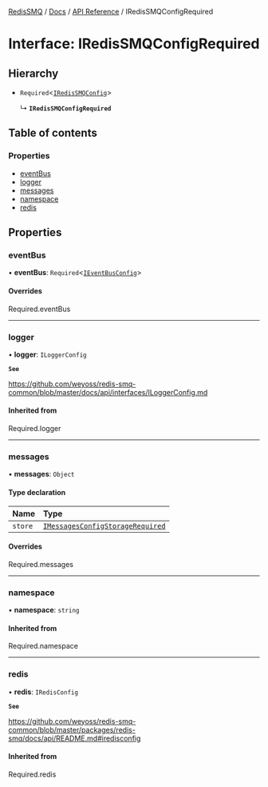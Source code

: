 [RedisSMQ](../../../README.md) / [Docs](../../README.md) / [API Reference](../README.md) / IRedisSMQConfigRequired

# Interface: IRedisSMQConfigRequired

## Hierarchy

- `Required`\<[`IRedisSMQConfig`](IRedisSMQConfig.md)\>

  ↳ **`IRedisSMQConfigRequired`**

## Table of contents

### Properties

- [eventBus](IRedisSMQConfigRequired.md#eventbus)
- [logger](IRedisSMQConfigRequired.md#logger)
- [messages](IRedisSMQConfigRequired.md#messages)
- [namespace](IRedisSMQConfigRequired.md#namespace)
- [redis](IRedisSMQConfigRequired.md#redis)

## Properties

### eventBus

• **eventBus**: `Required`\<[`IEventBusConfig`](IEventBusConfig.md)\>

#### Overrides

Required.eventBus

___

### logger

• **logger**: `ILoggerConfig`

**`See`**

https://github.com/weyoss/redis-smq-common/blob/master/docs/api/interfaces/ILoggerConfig.md

#### Inherited from

Required.logger

___

### messages

• **messages**: `Object`

#### Type declaration

| Name | Type |
| :------ | :------ |
| `store` | [`IMessagesConfigStorageRequired`](IMessagesConfigStorageRequired.md) |

#### Overrides

Required.messages

___

### namespace

• **namespace**: `string`

#### Inherited from

Required.namespace

___

### redis

• **redis**: `IRedisConfig`

**`See`**

https://github.com/weyoss/redis-smq-common/blob/master/packages/redis-smq/docs/api/README.md#iredisconfig

#### Inherited from

Required.redis
